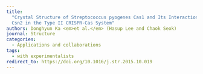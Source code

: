 ```yaml
---
title:
  "Crystal Structure of Streptococcus pyogenes Cas1 and Its Interaction with
  Csn2 in the Type II CRISPR-Cas System"
authors: Donghyun Ka <em>et al.</em> (Hasup Lee and Chaok Seok)
journal: Structure
categories:
  - Applications and collaborations
tags:
  - with experimentalists
redirect_to: https://doi.org/10.1016/j.str.2015.10.019
---
```


